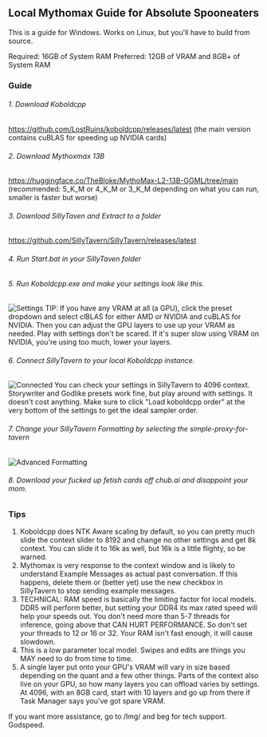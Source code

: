 ## Local Mythomax Guide for Absolute Spooneaters

This is a guide for Windows. Works on Linux, but you'll have to build from source.

Required: 16GB of System RAM
Preferred: 12GB of VRAM and 8GB+ of System RAM

### Guide

###### 1. Download Koboldcpp
https://github.com/LostRuins/koboldcpp/releases/latest
(the main version contains cuBLAS for speeding up NVIDIA cards)

###### 2. Download Mythoxmax 13B
https://huggingface.co/TheBloke/MythoMax-L2-13B-GGML/tree/main
(recommended: 5_K_M or 4_K_M or 3_K_M depending on what you can run, smaller is faster but worse)

###### 3. Download SillyTaven and Extract to a folder
https://github.com/SillyTavern/SillyTavern/releases/latest

###### 4. Run Start.bat in your SillyTaven folder

###### 5. Run Koboldcpp.exe and make your settings look like this.
![Settings](https://files.catbox.moe/bno2vs.png)
TIP: If you have any VRAM at all (a GPU), click the preset dropdown and select clBLAS for either AMD or NVIDIA and cuBLAS for NVIDIA. Then you can adjust the GPU layers to use up your VRAM as needed. Play with settings don't be scared. If it's super slow using VRAM on NVIDIA, you're using too much, lower your layers.

###### 6. Connect SillyTavern to your local Koboldcpp instance.
![Connected](https://files.catbox.moe/kd3qml.png)
You can check your settings in SillyTavern to 4096 context. Storywriter and Godlike presets work fine, but play around with settings. It doesn't cost anything. Make sure to click "Load koboldcpp order" at the very bottom of the settings to get the ideal sampler order.

###### 7. Change your SillyTavern Formatting by selecting the simple-proxy-for-tavern
![Advanced Formatting](https://files.catbox.moe/zlvpp9.png)

###### 8. Download your fucked up fetish cards off chub.ai and disappoint your mom.

### Tips

1. Koboldcpp does NTK Aware scaling by default, so you can pretty much slide the context slider to 8192 and change no other settings and get 8k context. You can slide it to 16k as well, but 16k is a little flighty, so be warned.
2. Mythomax is very response to the context window and is likely to understand Example Messages as actual past conversation. If this happens, delete them or (better yet) use the new checkbox in SillyTavern to stop sending example messages.
3. TECHNICAL: RAM speed is basically the limiting factor for local models. DDR5 will perform better, but setting your DDR4 its max rated speed will help your speeds out. You don't need more than 5-7 threads for inference, going above that CAN HURT PERFORMANCE. So don't set your threads to 12 or 16 or 32. Your RAM isn't fast enough, it will cause slowdown.
4. This is a low parameter local model. Swipes and edits are things you MAY need to do from time to time.
5. A single layer put onto your GPU's VRAM will vary in size based depending on the quant and a few other things. Parts of the context also live on your GPU, so how many layers you can offload varies by settings. At 4096, with an 8GB card, start with 10 layers and go up from there if Task Manager says you've got spare VRAM.

If you want more assistance, go to /lmg/ and beg for tech support. Godspeed.